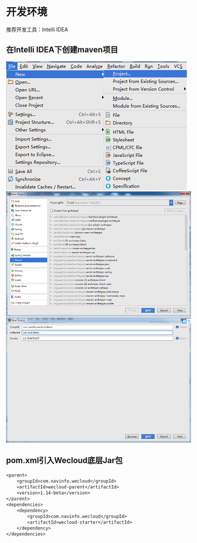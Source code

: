 # 开发环境
推荐开发工具：Intelli IDEA
## 在Intelli IDEA下创建maven项目
![](/assets/img1.png)
![](/assets/img2.png)
![](/assets/img3.png)
## pom.xml引入Wecloud底层Jar包
```
<parent>
    <groupId>com.navinfo.wecloud</groupId>
    <artifactId>wecloud-parent</artifactId>
    <version>1.14-beta</version>
</parent>
<dependencies>
    <dependency>
        <groupId>com.navinfo.wecloud</groupId>
        <artifactId>wecloud-starter</artifactId>
    </dependency>
</dependencies>
```
